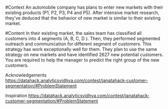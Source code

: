 #Context
An automobile company has plans to enter new markets with their existing products (P1, P2, P3, P4 and P5). After intensive market research, they’ve deduced that the behavior of new market is similar to their existing market.  

#Content 
In their existing market, the sales team has classified all customers into 4 segments (A, B, C, D ). Then, they performed segmented outreach and communication for different segment of customers. This strategy has work exceptionally well for them. They plan to use the same strategy on new markets and have identified 2627 new potential customers.  You are required to help the manager to predict the right group of the new customers.  

Acknowledgements https://datahack.analyticsvidhya.com/contest/janatahack-customer-segmentation/#ProblemStatement  

Inspiration https://datahack.analyticsvidhya.com/contest/janatahack-customer-segmentation/#ProblemStatement
